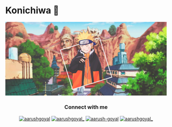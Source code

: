 # Konichiwa 👋

<img src="hero-image.png">
<h3 align="center">Connect with me</h3>
<p align="center">
<a href="https://dev.to/aarushgoyal" target="blank"><img align="center" src="https://cdn.jsdelivr.net/npm/simple-icons@3.0.1/icons/dev-dot-to.svg" alt="aarushgoyal" height="30" width="40" /></a>
<a href="https://twitter.com/aarushgoyal_" target="blank"><img align="center" src="https://cdn.jsdelivr.net/npm/simple-icons@3.0.1/icons/twitter.svg" alt="aarushgoyal_" height="30" width="40" /></a>
<a href="https://linkedin.com/in/aarush-goyal" target="blank"><img align="center" src="https://cdn.jsdelivr.net/npm/simple-icons@3.0.1/icons/linkedin.svg" alt="aarush-goyal" height="30" width="40" /></a>
<a href="https://instagram.com/aarushgoyal_" target="blank"><img align="center" src="https://cdn.jsdelivr.net/npm/simple-icons@3.0.1/icons/instagram.svg" alt="aarushgoyal_" height="30" width="40" /></a>
</p>

<!-- <p align="center"><a href="https://www.notion.so/goyalaarush/3ee1ee537152481abca85531d7b0fbf2?v=f7e9cb6be7824bd6aa9fcdc73fa6ccfa">Want to to know what I am upto?</a></p> -->
